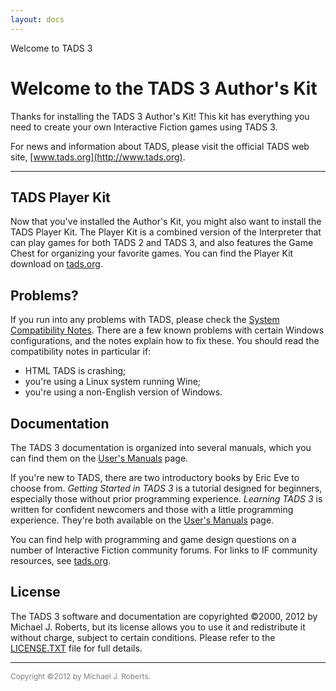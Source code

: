 ```yaml
---
layout: docs
---
```

Welcome to TADS 3

<div id="main">

<div>

# Welcome to the TADS 3 Author's Kit

Thanks for installing the TADS 3 Author's Kit! This kit has everything
you need to create your own Interactive Fiction games using TADS 3.

For news and information about TADS, please visit the official TADS web
site, [www.tads.org](http://www.tads.org).

------------------------------------------------------------------------

## TADS Player Kit

Now that you've installed the Author's Kit, you might also want to
install the TADS Player Kit. The Player Kit is a combined version of the
Interpreter that can play games for both TADS 2 and TADS 3, and also
features the Game Chest for organizing your favorite games. You can find
the Player Kit download on [tads.org](http://www.tads.org).

## Problems?

If you run into any problems with TADS, please check the [System
Compatibility Notes](../compat.html). There are a few known problems with
certain Windows configurations, and the notes explain how to fix these.
You should read the compatibility notes in particular if:

- HTML TADS is crashing;
- you're using a Linux system running Wine;
- you're using a non-English version of Windows.

## <span id="getting_started">Documentation</span>

The TADS 3 documentation is organized into several manuals, which you
can find them on the [User's Manuals](../../doc/index.html) page.

If you're new to TADS, there are two introductory books by Eric Eve to
choose from. *Getting Started in TADS 3* is a tutorial designed for
beginners, especially those without prior programming experience.
*Learning TADS 3* is written for confident newcomers and those with a
little programming experience. They're both available on the [User's
Manuals](../../doc/index.html) page.

You can find help with programming and game design questions on a number
of Interactive Fiction community forums. For links to IF community
resources, see [tads.org](http://www.tads.org).

## License

The TADS 3 software and documentation are copyrighted ©2000, 2012 by
Michael J. Roberts, but its license allows you to use it and
redistribute it without charge, subject to certain conditions. Please
refer to the [LICENSE.TXT](../../license.txt) file for full details.

------------------------------------------------------------------------

<span style="font-size: 85%; color: #808080;"> Copyright ©2012 by
Michael J. Roberts. </span>

</div>

</div>
